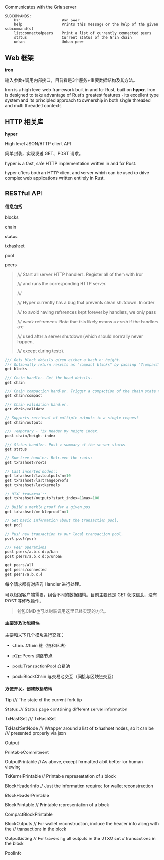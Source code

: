 Communicates with the Grin server

```
SUBCOMMANDS:
    ban                   Ban peer
    help                  Prints this message or the help of the given subcommand(s)
    listconnectedpeers    Print a list of currently connected peers
    status                Current status of the Grin chain
    unban                 Unban peer
```

## Web 框架

**iron**

输入参数+调用内部接口，目前看是3个服务+重要数据结构及其方法。

Iron is a high level web framework built in and for Rust, built on **hyper**. Iron is designed to take advantage of Rust's greatest features - its excellent type system and its principled approach to ownership in both single threaded and multi threaded contexts.

## HTTP 相关库

**hyper**

High level JSON/HTTP client API

简单封装，实现发送 GET、POST 请求。

hyper is a fast, safe HTTP implementation written in and for Rust.

hyper offers both an HTTP client and server which can be used to drive complex web applications written entirely in Rust.

## RESTful API

#### 信息包括

blocks

chain

status

txhashset

pool

peers

> /// Start all server HTTP handlers. Register all of them with Iron
>
> /// and runs the corresponding HTTP server.
>
> ///
>
> /// Hyper currently has a bug that prevents clean shutdown. In order
>
> /// to avoid having references kept forever by handlers, we only pass
>
> /// weak references. Note that this likely means a crash if the handlers are
>
> /// used after a server shutdown \(which should normally never happen,
>
> /// except during tests\).

```rust
/// Gets block details given either a hash or height.
/// Optionally return results as "compact blocks" by passing "?compact" query param GET /v1/blocks/<hash>?compact
get blocks

/// Chain handler. Get the head details.
get chain

/// Chain compaction handler. Trigger a compaction of the chain state to regain storage space.
get chain/compact

/// Chain validation handler.
get chain/validate

// Supports retrieval of multiple outputs in a single request
get chain/outputs

/// Temporary - fix header by height index.
post chain/height-index

/// Status handler. Post a summary of the server status
get status

// Sum tree handler. Retrieve the roots:
get txhashset/roots

// Last inserted nodes::
get txhashset/lastoutputs?n=10
get txhashset/lastrangeproofs
get txhashset/lastkernels

// UTXO traversal::
get txhashset/outputs?start_index=1&max=100

// Build a merkle proof for a given pos
get txhashset/merkleproof?n=1

// Get basic information about the transaction pool.
get pool

// Push new transaction to our local transaction pool.
post pool/push

/// Peer operations
post peers/a.b.c.d:p/ban
post peers/a.b.c.d:p/unban

get peers/all
get peers/connected
get peers/a.b.c.d
```

每个请求都有对应的 Handler 进行处理。

可以根据客户端需要，组合不同的数据结构。目前主要还是 GET 获取信息，没有 POST 等修改操作。

> 钱包CMD也可以封装调用这里已经实现的方法。

#### 主要涉及功能模块

主要和以下几个模块进行交互：

* chain::Chain 链（链和区块）

* p2p::Peers 网络节点

* pool::TransactionPool 交易池

* pool::BlockChain 与交易池交互（间接与区块链交互）

#### 方便开发，创建数据结构

Tip /// The state of the current fork tip

Status /// Status page containing different server information

TxHashSet /// TxHashSet

TxHashSetNode /// Wrapper around a list of txhashset nodes, so it can be /// presented properly via json

Output

PrintableCommitment

OutputPrintable // As above, except formatted a bit better for human viewing

TxKernelPrintable // Printable representation of a block

BlockHeaderInfo // Just the information required for wallet reconstruction

BlockHeaderPrintable

BlockPrintable // Printable representation of a block

CompactBlockPrintable

BlockOutputs // For wallet reconstruction, include the header info along with the // transactions in the block

OutputListing // For traversing all outputs in the UTXO set // transactions in the block

PoolInfo

